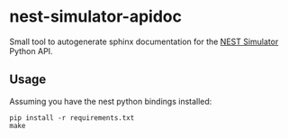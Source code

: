 # nest-simulator-apidoc

Small tool to autogenerate sphinx documentation 
for the [NEST Simulator](https://github.com/nest/nest-simulator) 
Python API.


## Usage

Assuming you have the nest python bindings installed:

```
pip install -r requirements.txt
make
```